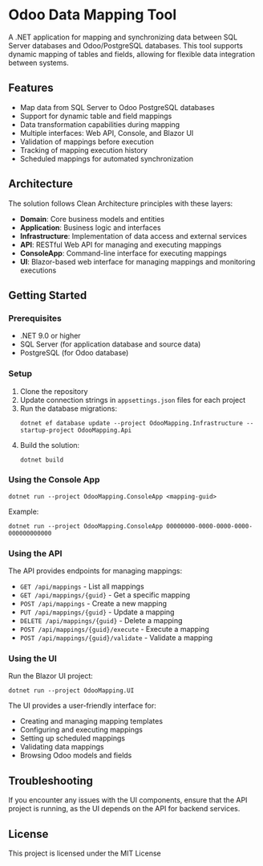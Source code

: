 # Odoo Data Mapping Tool

A .NET application for mapping and synchronizing data between SQL Server databases and Odoo/PostgreSQL databases. This tool supports dynamic mapping of tables and fields, allowing for flexible data integration between systems.

## Features

- Map data from SQL Server to Odoo PostgreSQL databases
- Support for dynamic table and field mappings
- Data transformation capabilities during mapping
- Multiple interfaces: Web API, Console, and Blazor UI
- Validation of mappings before execution
- Tracking of mapping execution history
- Scheduled mappings for automated synchronization

## Architecture

The solution follows Clean Architecture principles with these layers:

- **Domain**: Core business models and entities
- **Application**: Business logic and interfaces
- **Infrastructure**: Implementation of data access and external services
- **API**: RESTful Web API for managing and executing mappings
- **ConsoleApp**: Command-line interface for executing mappings
- **UI**: Blazor-based web interface for managing mappings and monitoring executions

## Getting Started

### Prerequisites

- .NET 9.0 or higher
- SQL Server (for application database and source data)
- PostgreSQL (for Odoo database)

### Setup

1. Clone the repository
2. Update connection strings in `appsettings.json` files for each project
3. Run the database migrations:
   ```
   dotnet ef database update --project OdooMapping.Infrastructure --startup-project OdooMapping.Api
   ```
4. Build the solution:
   ```
   dotnet build
   ```

### Using the Console App

```
dotnet run --project OdooMapping.ConsoleApp <mapping-guid>
```

Example:
```
dotnet run --project OdooMapping.ConsoleApp 00000000-0000-0000-0000-000000000000
```

### Using the API

The API provides endpoints for managing mappings:

- `GET /api/mappings` - List all mappings
- `GET /api/mappings/{guid}` - Get a specific mapping
- `POST /api/mappings` - Create a new mapping
- `PUT /api/mappings/{guid}` - Update a mapping
- `DELETE /api/mappings/{guid}` - Delete a mapping
- `POST /api/mappings/{guid}/execute` - Execute a mapping
- `POST /api/mappings/{guid}/validate` - Validate a mapping

### Using the UI

Run the Blazor UI project:

```
dotnet run --project OdooMapping.UI
```

The UI provides a user-friendly interface for:
- Creating and managing mapping templates
- Configuring and executing mappings
- Setting up scheduled mappings
- Validating data mappings
- Browsing Odoo models and fields

## Troubleshooting

If you encounter any issues with the UI components, ensure that the API project is running, as the UI depends on the API for backend services.

## License

This project is licensed under the MIT License 
